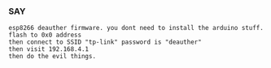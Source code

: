 ### SAY
	esp8266 deauther firmware. you dont need to install the arduino stuff.
	flash to 0x0 address
	then connect to SSID "tp-link" password is "deauther"
	then visit 192.168.4.1
	then do the evil things.
